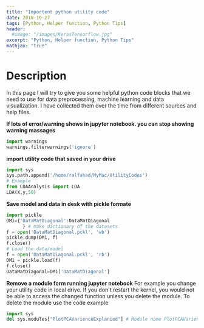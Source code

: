 ```yaml
---
title: "Importent python utility code"
date: 2018-10-27
tags: [Python, Helper function, Python Tips]
header:
  #image: "/images/KerasTensorflow.jpg"
excerpt: "Python, Helper function, Python Tips"
mathjax: "true"
---
```

# Description
In this page I will try to give you some helpful python code blocks that we need
to use for data preprocessing, machine learning and data visualization. I have
collected them over the time from different sources and help files.

**If lots of error/warning shows in jupyter notebook. you can stop showing
warning massages**

```python
import warnings
warnings.filterwarnings('ignore')
```

**import utility code that saved in your drive**

```python
import sys
sys.path.append('/home/ralfahad/MyMac/UtilityCodes')
# Example
from LDAAnalysis import LDA
LDA(X,y,50)
```

**Save model and data in desk with pickle formate**

```python
import pickle
DM1={'DataMatDiagonal':DataMatDiagonal
      } # make dictionary of the datasets
f = open('DataMatDiagonal.pckl', 'wb')
pickle.dump(DM1, f)
f.close()
# Load the data/model
f = open('DataMatDiagonal.pckl', 'rb')
DM1 = pickle.load(f)
f.close()
DataMatDiagonal=DM1['DataMatDiagonal']
```
**Remove a module form running jupyter notebook**
For example you change your utility code in local drive. If you don't restart the
kernel, you would not be able to access the changed function unless you delete the
module. To delete the module use the code example
    
```python
import sys
del sys.modules["PlotPCAVarienceExplanied"] # Module name PlotPCAVarienceExplanied
```
